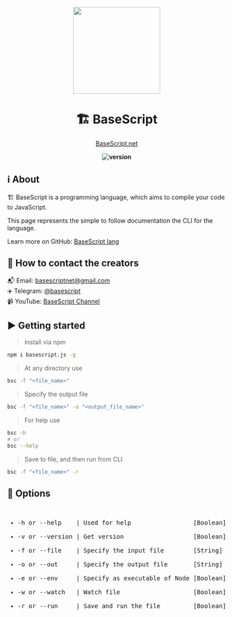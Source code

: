 <div align="center">
<p>
    <!--<img width="200" src="https://github.com/basescriptnet/BaseScript.lang/blob/master/logo.jpg?sanitize=true">-->
    <img width="200" src="https://avatars.githubusercontent.com/u/88979822?s=400&u=eb99cb7c07a14d8a61d1724095b689cb260bccfa&v=4">
</p>
<h1>🏗️ BaseScript</h1>

[BaseScript.net](https://BaseScript.net)

<b><img src="https://img.shields.io/badge/version-0.1.49-yellow" alt="version"></b>
</div>

## ℹ️ About

🏗️ BaseScript is a programming language, which aims to compile your code to JavaScript.

This page represents the simple to follow documentation the CLI for the language.

Learn more on GitHub: [BaseScript lang](https://github.com/basescriptnet/BaseScript.lang)

## 🔗 How to contact the creators

📬 Email: [basescriptnet<wbr>@gmail.com](mailto://basescriptnet@gmail.com)<br>
✈️ Telegram: [@basescript](t.me/basescript)<br>
📹 YouTube: [BaseScript Channel](https://www.youtube.com/channel/UCmNoL3N13lRHbcGYT8vr6lA)

## ▶️ Getting started

> Install via npm

```sh
npm i basescript.js -g
```

> At any directory use

```sh
bsc -f "<file_name>"
```

> Specify the output file

```sh
bsc -f "<file_name>" -o "<output_file_name>"
```

> For help use

```sh
bsc -h
# or
bsc --help
```

> Save to file, and then run from CLI

```sh
bsc -f "<file_name>" -r
```

## 📝 Options

<pre>
<ul>
<li>-h or --help    | Used for help                 [Boolean]</li>
<li>-v or --version | Get version                   [Boolean]</li>
<li>-f or --file    | Specify the input file        [String]</li>
<li>-o or --out     | Specify the output file       [String]</li>
<li>-e or --env     | Specify as executable of Node [Boolean]</li>
<li>-w or --watch   | Watch file                    [Boolean]</li>
<li>-r or --run     | Save and run the file         [Boolean]</li>
</ul>
</pre>
